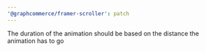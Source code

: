 ```yaml
---
'@graphcommerce/framer-scroller': patch
---
```


The duration of the animation should be based on the distance the animation has to go
